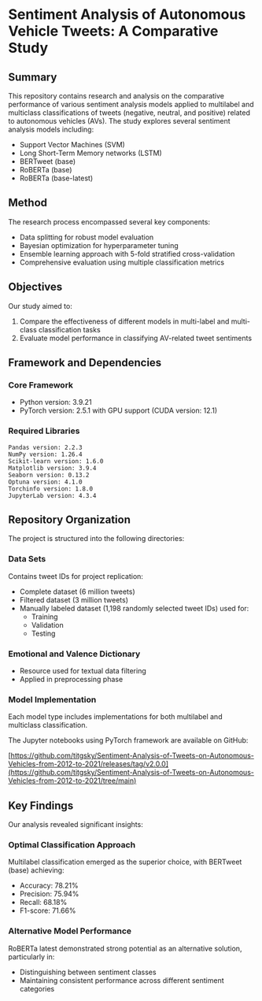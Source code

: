 # Sentiment Analysis of Autonomous Vehicle Tweets: A Comparative Study

## Summary
This repository contains research and analysis on the comparative performance of various sentiment analysis models applied to multilabel and multiclass classifications of tweets (negative, neutral, and positive) related to autonomous vehicles (AVs). The study explores several sentiment analysis models including:
- Support Vector Machines (SVM)
- Long Short-Term Memory networks (LSTM)
- BERTweet (base)
- RoBERTa (base)
- RoBERTa (base-latest)

## Method
The research process encompassed several key components:
- Data splitting for robust model evaluation
- Bayesian optimization for hyperparameter tuning
- Ensemble learning approach with 5-fold stratified cross-validation
- Comprehensive evaluation using multiple classification metrics

## Objectives
Our study aimed to:
1. Compare the effectiveness of different models in multi-label and multi-class classification tasks
2. Evaluate model performance in classifying AV-related tweet sentiments

## Framework and Dependencies

### Core Framework
- Python version: 3.9.21
- PyTorch version: 2.5.1 with GPU support (CUDA version: 12.1)

### Required Libraries
```
Pandas version: 2.2.3
NumPy version: 1.26.4
Scikit-learn version: 1.6.0
Matplotlib version: 3.9.4
Seaborn version: 0.13.2
Optuna version: 4.1.0
Torchinfo version: 1.8.0
JupyterLab version: 4.3.4
```

## Repository Organization
The project is structured into the following directories:

### Data Sets
Contains tweet IDs for project replication:
- Complete dataset (6 million tweets)
- Filtered dataset (3 million tweets)
- Manually labeled dataset (1,198 randomly selected tweet IDs) used for:
  - Training
  - Validation
  - Testing

### Emotional and Valence Dictionary
- Resource used for textual data filtering
- Applied in preprocessing phase

### Model Implementation
Each model type includes implementations for both multilabel and multiclass classification.

The Jupyter notebooks using PyTorch framework are available on GitHub:

[https://github.com/titgsky/Sentiment-Analysis-of-Tweets-on-Autonomous-Vehicles-from-2012-to-2021/releases/tag/v2.0.0](https://github.com/titgsky/Sentiment-Analysis-of-Tweets-on-Autonomous-Vehicles-from-2012-to-2021/tree/main)

## Key Findings
Our analysis revealed significant insights:

### Optimal Classification Approach
Multilabel classification emerged as the superior choice, with BERTweet (base) achieving:
- Accuracy: 78.21%
- Precision: 75.94%
- Recall: 68.18%
- F1-score: 71.66%

### Alternative Model Performance
RoBERTa latest demonstrated strong potential as an alternative solution, particularly in:
- Distinguishing between sentiment classes
- Maintaining consistent performance across different sentiment categories
